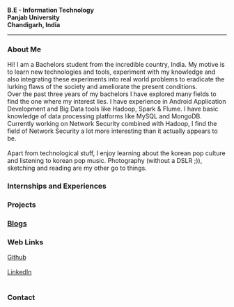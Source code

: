 **B.E - Information Technology**<br>
**Panjab University**<br>
**Chandigarh, India**<br>
<hr>

### About Me
Hi! I am a Bachelors student from the incredible country, India. My motive is to learn new technologies and tools, experiment with my knowledge and also integrating these experiments into real world problems to eradicate the lurking flaws of the society and ameliorate the present conditions.<br>
Over the past three years of my bachelors I have explored many fields to find the one where my interest lies. I have experience in Android Application Development and Big Data tools like Hadoop, Spark & Flume. I have basic knowledge of data processing platforms like MySQL and MongoDB.<br>
Currently working on Network Security combined with Hadoop, I find the field of Network Security a lot more interesting than it actually appears to be.<br><br>
Apart from technological stuff, I enjoy learning about the korean pop culture and listening to korean pop music. Photography
(without a DSLR ;)), sketching and reading are my other go to things.<br>
### Internships and Experiences
### Projects
### [Blogs](BLOG.md)
### Web Links
[Github](https://github.com/97arushisharma)<br><br>
[LinkedIn](https://linkedin.com/in/arushi-sharma-958367125/)<br><br>

### Contact
